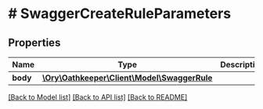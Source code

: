 # # SwaggerCreateRuleParameters

## Properties

Name | Type | Description | Notes
------------ | ------------- | ------------- | -------------
**body** | [**\Ory\Oathkeeper\Client\Model\SwaggerRule**](SwaggerRule.md) |  | [optional] 

[[Back to Model list]](../../README.md#documentation-for-models) [[Back to API list]](../../README.md#documentation-for-api-endpoints) [[Back to README]](../../README.md)


